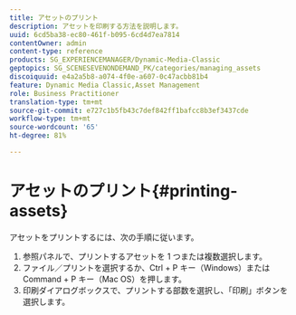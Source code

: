 ```yaml
---
title: アセットのプリント
description: アセットを印刷する方法を説明します。
uuid: 6cd5ba38-ec80-461f-b095-6cd4d7ea7814
contentOwner: admin
content-type: reference
products: SG_EXPERIENCEMANAGER/Dynamic-Media-Classic
geptopics: SG_SCENESEVENONDEMAND_PK/categories/managing_assets
discoiquuid: e4a2a5b8-a074-4f0e-a607-0c47acbb81b4
feature: Dynamic Media Classic,Asset Management
role: Business Practitioner
translation-type: tm+mt
source-git-commit: e727c1b5fb43c7def842ff1bafcc8b3ef3437cde
workflow-type: tm+mt
source-wordcount: '65'
ht-degree: 81%

---
```



# アセットのプリント{#printing-assets}

アセットをプリントするには、次の手順に従います。

1. 参照パネルで、プリントするアセットを 1 つまたは複数選択します。
1. ファイル／プリントを選択するか、Ctrl + P キー（Windows）または Command + P キー（Mac OS）を押します。
1. 印刷ダイアログボックスで、プリントする部数を選択し、「印刷」ボタンを選択します。

